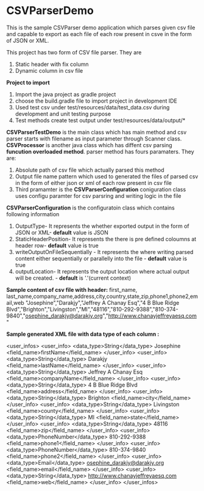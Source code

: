 # CSVParserDemo
This is the sample CSVParser demo application which parses given csv file and capable to export as each file of each row present in csve in the form of JSON or XML.

This project has two form of CSV file parser. They are
1. Static header with fix column
2. Dynamic column in csv file


**Project to import**
1. Import the java project as gradle project
2. choose the build.gradle file to import project in development IDE
3. Used test csv under test/resources/data/test_data.csv during development and unit testing purpose
4. Test methods create test output under test/resources/data/output/*


**CSVParserTestDemo** is the main class which has main method and csv parser starts with filename as input parameter through Scanner class. 
**CSVProcessor** is another java class which has diffent csv parsing **funcution overloaded method**. parser method has fours paramaters. 
They are:
  1. Absolute path of csv file which actually parsed this method
  2. Output file name pattern which used to generated the files of parsed csv in the form of either json or xml of each row present in csv file
  3. Third pramamter is the **CSVParserConfiguration** coniguration class uses configu paramter for csv parsring and writing logic in the file
  

**CSVParserConfiguration** is the configuratoin class which contains following information
1. OutputType- It represents the whether exported output in the form of JSON or XML- **default** value is JSON
2. StaticHeaderPosition- It represents the there is pre defined coloumns at header row- **default** value is true
3. writeOutputOnFileSequentially - It represents the where writing parsed content either sequentially or parallelly into the file - **default** value is true
4. outputLocation- It represents the output location where actual output will be created. - **default** is '.'(current context)

**Sample content of csv file with header:**
first_name, last_name,company_name,address,city,country,state,zip,phone1,phone2,email,web
"Josephine","Darakjy","Jeffrey A Chanay Esq","4 B Blue Ridge Blvd","Brighton","Livingston","MI","48116","810-292-9388","810-374-9840","osephine_darakjy@darakjy.org","http://www.chanayjeffreyaesq.com"

**Sample generated XML file with data type of each column :**
<?xml version="1.0" encoding="UTF-8"?>
<user_infos>
<user_info>
<data_type>String</data_type>
<value>Josephine</value>
<field_name>firstName</field_name>
</user_info>
<user_info>
<data_type>String</data_type>
<value>Darakjy</value>
<field_name>lastName</field_name>
</user_info>
<user_info>
<data_type>String</data_type>
<value>Jeffrey A Chanay Esq</value>
<field_name>companyName</field_name>
</user_info>
<user_info>
<data_type>String</data_type>
<value>4 B Blue Ridge Blvd</value>
<field_name>address</field_name>
</user_info>
<user_info>
<data_type>String</data_type>
<value>Brighton</value>
<field_name>city</field_name>
</user_info>
<user_info>
<data_type>String</data_type>
<value>Livingston</value>
<field_name>county</field_name>
</user_info>
<user_info>
<data_type>String</data_type>
<value>MI</value>
<field_name>state</field_name>
</user_info>
<user_info>
<data_type>String</data_type>
<value>48116</value>
<field_name>zip</field_name>
</user_info>
<user_info>
<data_type>PhoneNumber</data_type>
<value>810-292-9388</value>
<field_name>phone1</field_name>
</user_info>
<user_info>
<data_type>PhoneNumber</data_type>
<value>810-374-9840</value>
<field_name>phone2</field_name>
</user_info>
<user_info>
<data_type>Email</data_type>
<value>osephine_darakjy@darakjy.org</value>
<field_name>email</field_name>
</user_info>
<user_info>
<data_type>String</data_type>
<value>http://www.chanayjeffreyaesq.com</value>
<field_name>web</field_name>
</user_info>
</user_infos>

